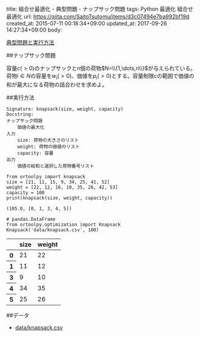 title: 組合せ最適化 - 典型問題 - ナップサック問題
tags: Python 最適化 組合せ最適化
url: https://qiita.com/SaitoTsutomu/items/d3c07494e7ba992bf19d
created_at: 2015-07-11 00:18:34+09:00
updated_at: 2017-09-26 14:27:34+09:00
body:

[典型問題と実行方法](0f6c1a4415d196e64314)

##ナップサック問題

容量$c(\gt 0)$のナップサックと$n$個の荷物$N=\\{1,\dots,n\\}$が与えられている。荷物$i \in N$の容量を$w_i(\gt 0)$、価値を$p_i(\gt 0)$とする。容量制限$c$の範囲で価値の和が最大になる荷物の詰合わせを求めよ。

##実行方法

```text:usage
Signature: knapsack(size, weight, capacity)
Docstring:
ナップサック問題
    価値の最大化
入力
    size: 荷物の大きさのリスト
    weight: 荷物の価値のリスト
    capacity: 容量
出力
    価値の総和と選択した荷物番号リスト
```

```python:python
from ortoolpy import knapsack
size = [21, 11, 15, 9, 34, 25, 41, 52]
weight = [22, 12, 16, 10, 35, 26, 42, 53]
capacity = 100
print(knapsack(size, weight, capacity))
```

```text:結果
(105.0, [0, 1, 3, 4, 5])
```

```python:python
# pandas.DataFrame
from ortoolpy.optimization import Knapsack
Knapsack('data/knapsack.csv', 100)
```

<table>
  <thead>
    <tr>
      <th></th>
      <th>size</th>
      <th>weight</th>
    </tr>
  </thead>
  <tbody>
    <tr>
      <th>0</th>
      <td>21</td>
      <td>22</td>
    </tr>
    <tr>
      <th>1</th>
      <td>11</td>
      <td>12</td>
    </tr>
    <tr>
      <th>3</th>
      <td>9</td>
      <td>10</td>
    </tr>
    <tr>
      <th>4</th>
      <td>34</td>
      <td>35</td>
    </tr>
    <tr>
      <th>5</th>
      <td>25</td>
      <td>26</td>
    </tr>
  </tbody>
</table>

##データ
- [data/knapsack.csv](https://www.dropbox.com/s/apa4iamzthzu0au/knapsack.csv)

